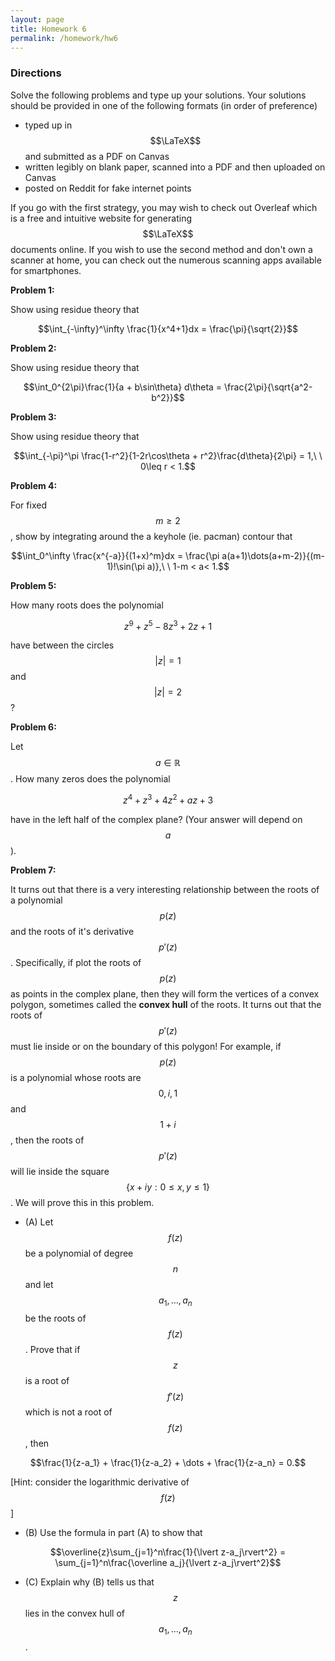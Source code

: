 ```yaml
---
layout: page
title: Homework 6
permalink: /homework/hw6
---
```


### Directions
Solve the following problems and type up your solutions.  Your solutions should be provided in one of the following formats (in order of preference)
* typed up in $$\LaTeX$$ and submitted as a PDF on Canvas
* written legibly on blank paper, scanned into a PDF and then uploaded on Canvas
* posted on Reddit for fake internet points

If you go with the first strategy, you may wish to check out Overleaf which is a free and intuitive website for generating $$\LaTeX$$ documents online.
If you wish to use the second method and don't own a scanner at home, you can check out the numerous scanning apps available for smartphones.


**Problem 1:**

Show using residue theory that 

$$\int_{-\infty}^\infty \frac{1}{x^4+1}dx = \frac{\pi}{\sqrt{2}}$$

**Problem 2:**

Show using residue theory that

$$\int_0^{2\pi}\frac{1}{a + b\sin\theta} d\theta = \frac{2\pi}{\sqrt{a^2-b^2}}$$

**Problem 3:**

Show using residue theory that

$$\int_{-\pi}^\pi \frac{1-r^2}{1-2r\cos\theta + r^2}\frac{d\theta}{2\pi} = 1,\ \ 0\leq r < 1.$$


**Problem 4:**

For fixed $$m\geq 2$$, show by integrating around the a keyhole (ie. pacman) contour that

$$\int_0^\infty \frac{x^{-a}}{(1+x)^m}dx = \frac{\pi a(a+1)\dots(a+m-2)}{(m-1)!\sin(\pi a)},\ \ 1-m < a< 1.$$ 


**Problem 5:**

How many roots does the polynomial

$$z^9 + z^5 - 8z^3 + 2z + 1$$

have between the circles $$\lvert z\rvert = 1$$ and $$\lvert z\rvert = 2$$?

**Problem 6:**

Let $$a\in\mathbb R$$.
How many zeros does the polynomial

$$z^4 + z^3 + 4z^2 + az + 3$$

have in the left half of the complex plane? (Your answer will depend on $$a$$).


**Problem 7:**

It turns out that there is a very interesting relationship between the roots of a polynomial $$p(z)$$ and the roots of it's derivative $$p'(z)$$.
Specifically, if plot the roots of $$p(z)$$ as points in the complex plane, then they will form the vertices of a convex polygon, sometimes called the **convex hull** of the roots.  It turns out that the roots of $$p'(z)$$ must lie inside or on the boundary of this polygon!
For example, if $$p(z)$$ is a polynomial whose roots are $$0, i, 1$$ and $$1+i$$, then the roots of $$p'(z)$$ will lie inside the square $$\{x + iy: 0\leq x,y\leq 1\}$$.
We will prove this in this problem.

* (A) Let $$f(z)$$ be a polynomial of degree $$n$$ and let $$a_1,\dots, a_n$$ be the roots of $$f(z)$$.  Prove that if $$z$$ is a root of $$f'(z)$$ which is not a root of $$f(z)$$, then

$$\frac{1}{z-a_1} + \frac{1}{z-a_2} + \dots + \frac{1}{z-a_n} = 0.$$

[Hint: consider the logarithmic derivative of $$f(z)$$]

* (B) Use the formula in part (A) to show that

$$\overline{z}\sum_{j=1}^n\frac{1}{\lvert z-a_j\rvert^2} = \sum_{j=1}^n\frac{\overline a_j}{\lvert z-a_j\rvert^2}$$

* (C) Explain why (B) tells us that $$z$$ lies in the convex hull of $$a_1,\dots, a_n$$.
